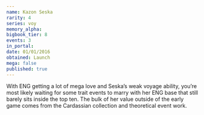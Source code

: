 ```yaml
---
name: Kazon Seska
rarity: 4
series: voy
memory_alpha:
bigbook_tier: 8
events: 3
in_portal:
date: 01/01/2016
obtained: Launch
mega: false
published: true
---
```


With ENG getting a lot of mega love and Seska’s weak voyage ability, you’re most likely waiting for some trait events to marry with her ENG base that still barely sits inside the top ten. The bulk of her value outside of the early game comes from the Cardassian collection and theoretical event work.
